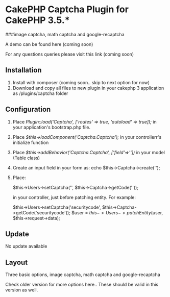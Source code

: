 # CakePHP Captcha Plugin for CakePHP 3.5.*

###image captcha, math captcha and google-recaptcha

A demo can be found here (coming soon)

For any questions queries please visit this link (coming soon)

## Installation

1. Install with composer (coming soon.. skip to next option for now)
2. Download and copy all files to new plugin in your cakephp 3 application as <ROOT>/plugins/captcha folder

## Configuration

1. Place *Plugin::load('Captcha', ['routes' => true, 'autoload' => true]);* in your application's bootstrap.php file.

2. Place *$this->loadComponent('Captcha.Captcha');* in your controllerr's initialize function

3. Place  *$this->addBehavior('Captcha.Captcha', ['field'=>'<fieldname>'])* in your model (Table class)

4. Create an input field in your form as:
	echo $this->Captcha->create('<fieldname>');

5. Place:

	$this->Users->setCaptcha('<fieldname>', $this->Captcha->getCode('<fieldname>'));

	in your controller, just before patching entity. For example:

	$this->Users->setCaptcha('securitycode', $this->Captcha->getCode('securitycode'));
        $user = $this->Users->patchEntity($user, $this->request->data);

## Update

No update available

## Layout

Three basic options, image captcha, math captcha and google-recaptcha

Check older version for more options here.. These should be valid in this version as well.
